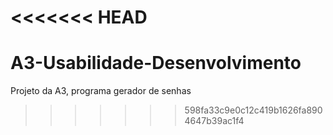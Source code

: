 <<<<<<< HEAD
=======
# A3-Usabilidade-Desenvolvimento
Projeto da A3, programa gerador de senhas
>>>>>>> 598fa33c9e0c12c419b1626fa8904647b39ac1f4
